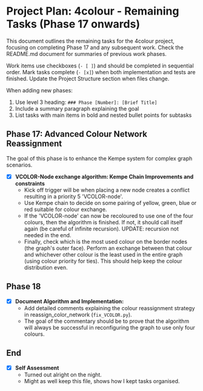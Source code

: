 # Project Plan: 4colour - Remaining Tasks (Phase 17 onwards)

This document outlines the remaining tasks for the 4colour project, focusing on completing Phase 17 and any subsequent work. Check the README.md document for summaries of previous work phases.

Work items use checkboxes (`- [ ]`) and should be completed in sequential order. Mark tasks complete (`- [x]`) when both implementation and tests are finished. Update the Project Structure section when files change.

When adding new phases:
1. Use level 3 heading: `### Phase [Number]: [Brief Title]`
2. Include a summary paragraph explaining the goal
3. List tasks with main items in bold and nested bullet points for subtasks

## Phase 17: Advanced Colour Network Reassignment

The goal of this phase is to enhance the Kempe system for complex graph scenarios.

- [x] **VCOLOR-Node exchange algorithm: Kempe Chain Improvements and constraints**
    *   Kick off trigger will be when placing a new node creates a conflict resulting in a priority 5 'VCOLOR-node'.
    *   Use Kempe chain to decide on some pairing of yellow, green, blue or red suitable for colour exchange.
    *   If the 'VCOLOR-node' can now be recoloured to use one of the four colours, then the algorithm is finished. If not, it should call itself again (be careful of infinite recursion). UPDATE: recursion not needed in the end.
    *   Finally, check which is the most used colour on the border nodes (the graph's outer face). Perform an exchange between that colour and whichever other colour is the least used in the entire graph (using colour priority for ties). This should help keep the colour distribution even.

## Phase 18

- [x] **Document Algorithm and Implementation:**
    *   Add detailed comments explaining the colour reassignment strategy in reassign_color_network (`fix_VCOLOR.py`).
    *   The goal of the commentary should be to prove that the algorithm will always be successful in reconfiguring the graph to use only four colours.

## End

- [x] **Self Assessment**
    *   Turned out alright on the night.
    *   Might as well keep this file, shows how I kept tasks organised.
